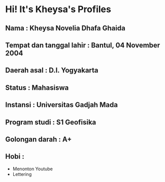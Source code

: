 # Hi! It's Kheysa's Profiles

## Nama : Kheysa Novelia Dhafa Ghaida
## Tempat dan tanggal lahir : Bantul, 04 November 2004
## Daerah asal : D.I. Yogyakarta
## Status : Mahasiswa
## Instansi : Universitas Gadjah Mada
## Program studi : S1 Geofisika
## Golongan darah : A+
## Hobi : 
- Menonton Youtube
- Lettering


